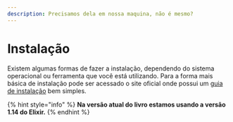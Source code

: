 ```yaml
---
description: Precisamos dela em nossa maquina, não é mesmo?
---
```


# Instalação

Existem algumas formas de fazer a instalação, dependendo do sistema operacional ou ferramenta que você está utilizando. Para a forma mais básica de instalação pode ser acessado o site oficial onde possui um [guia de instalação](https://elixir-lang.org/install.html) bem simples.&#x20;

{% hint style="info" %}
**Na versão atual do livro estamos usando a versão 1.14 do Elixir.**
{% endhint %}

